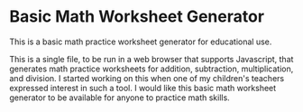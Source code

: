 # Basic Math Worksheet Generator

This is a basic math practice worksheet generator for educational use.

This is a single file, to be run in a web browser that supports Javascript, that generates math practice worksheets for addition, subtraction, multiplication, and division. I started working on this when one of my children's teachers expressed interest in such a tool. I would like this basic math worksheet generator to be available for anyone to practice math skills.
